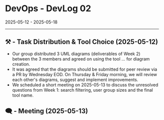 # DevOps - DevLog 02
2025-05-12 - 2025-05-18

---
## ⚒ - Task Distribution & Tool Choice (2025-05-12)
- Our group distributed 3 UML diagrams (deliverables of Week 2) between the 3 members and agreed on using the tool ... for diagram creation.
- It was agreed that the diagrams should be submitted for peer review via a PR by Wednesday EOD. On Thursday & Friday morning, we will review each other's diagrams, suggest and implement improvements.
- We scheduled a short meeting on 2025-05-13 to discuss the unresolved questions from Week 1: search filtering, user group sizes and the final tool name.

## 🗨️ - Meeting (2025-05-13)
